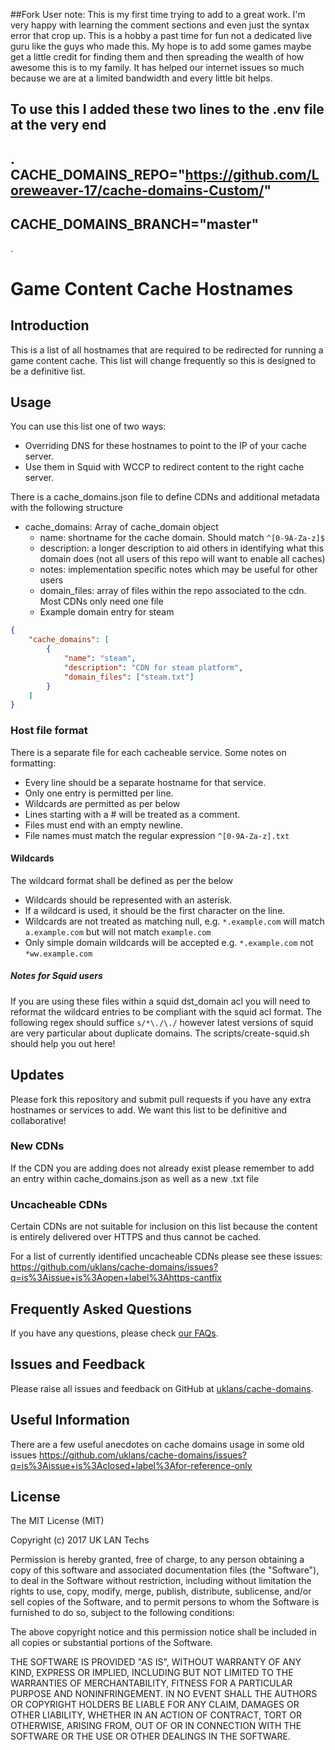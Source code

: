 ##Fork User note: This is my first time trying to add to a great work. I'm very happy with learning the comment sections and even just the syntax error that crop up. This is a hobby a past time for fun not a dedicated live guru like the guys who made this. My hope is to add some games maybe get a little credit for finding them and then spreading the wealth of how awesome this is to my family. It has helped our internet issues so much because we are at a limited bandwidth and every little bit helps.

## To use this I added these two lines to the .env file at the very end
.
CACHE_DOMAINS_REPO="https://github.com/Loreweaver-17/cache-domains-Custom/"
-
CACHE_DOMAINS_BRANCH="master"
-
.
# Game Content Cache Hostnames

## Introduction

This is a list of all hostnames that are required to be redirected for running a game content cache. This list will change frequently so this is designed to be a definitive list.

## Usage

You can use this list one of two ways:

 - Overriding DNS for these hostnames to point to the IP of your cache server.
 - Use them in Squid with WCCP to redirect content to the right cache server.

There is a cache_domains.json file to define CDNs and additional metadata with the following structure

- cache_domains: Array of cache_domain object
    - name: shortname for the cache domain. Should match `^[0-9A-Za-z]$`
    - description: a longer description to aid others in identifying what this domain does (not all users of this repo will want to enable all caches)
    - notes: implementation specific notes which may be useful for other users
    - domain_files: array of files within the repo associated to the cdn. Most CDNs only need one file
    - Example domain entry for steam
```json
{
    "cache_domains": [
        {
            "name": "steam",
            "description": "CDN for steam platform",
            "domain_files": ["steam.txt"]
        }
    ]
}
```

### Host file format

There is a separate file for each cacheable service. Some notes on formatting:

  - Every line should be a separate hostname for that service.
  - Only one entry is permitted per line.
  - Wildcards are permitted as per below
  - Lines starting with a # will be treated as a comment.
  - Files must end with an empty newline.
  - File names must match the regular expression `^[0-9A-Za-z].txt`

#### Wildcards

The wildcard format shall be defined as per the below

  - Wildcards should be represented with an asterisk.
  - If a wildcard is used, it should be the first character on the line.
  - Wildcards are not treated as matching null, e.g. `*.example.com` will match `a.example.com` but will not match `example.com`
  - Only simple domain wildcards will be accepted e.g. `*.example.com` not `*ww.example.com`

##### Notes for Squid users

If you are using these files within a squid dst_domain acl you will need to reformat the wildcard entries to be compliant with the squid acl format. The following regex should suffice `s/*\./\./` however latest versions of squid are very particular about duplicate domains. The scripts/create-squid.sh should help you out here!

## Updates

Please fork this repository and submit pull requests if you have any extra hostnames or services to add. We want this list to be definitive and collaborative!

### New CDNs

If the CDN you are adding does not already exist please remember to add an entry within cache_domains.json as well as a new .txt file

### Uncacheable CDNs

Certain CDNs are not suitable for inclusion on this list because the content is entirely delivered over HTTPS and thus cannot be cached.

For a list of currently identified uncacheable CDNs please see these issues: https://github.com/uklans/cache-domains/issues?q=is%3Aissue+is%3Aopen+label%3Ahttps-cantfix

## Frequently Asked Questions

If you have any questions, please check [our FAQs](faq.md).

## Issues and Feedback

Please raise all issues and feedback on GitHub at [uklans/cache-domains](https://github.com/uklans/cache-domains/issues).

## Useful Information

There are a few useful anecdotes on cache domains usage in some old issues https://github.com/uklans/cache-domains/issues?q=is%3Aissue+is%3Aclosed+label%3Afor-reference-only

## License

The MIT License (MIT)

Copyright (c) 2017 UK LAN Techs

Permission is hereby granted, free of charge, to any person obtaining a copy
of this software and associated documentation files (the "Software"), to deal
in the Software without restriction, including without limitation the rights
to use, copy, modify, merge, publish, distribute, sublicense, and/or sell
copies of the Software, and to permit persons to whom the Software is
furnished to do so, subject to the following conditions:

The above copyright notice and this permission notice shall be included in all
copies or substantial portions of the Software.

THE SOFTWARE IS PROVIDED "AS IS", WITHOUT WARRANTY OF ANY KIND, EXPRESS OR
IMPLIED, INCLUDING BUT NOT LIMITED TO THE WARRANTIES OF MERCHANTABILITY,
FITNESS FOR A PARTICULAR PURPOSE AND NONINFRINGEMENT. IN NO EVENT SHALL THE
AUTHORS OR COPYRIGHT HOLDERS BE LIABLE FOR ANY CLAIM, DAMAGES OR OTHER
LIABILITY, WHETHER IN AN ACTION OF CONTRACT, TORT OR OTHERWISE, ARISING FROM,
OUT OF OR IN CONNECTION WITH THE SOFTWARE OR THE USE OR OTHER DEALINGS IN THE
SOFTWARE.
